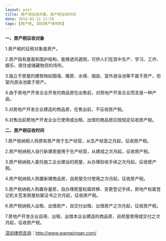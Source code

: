 ```yaml
---
layout: post
title: 房产税征收对象，房产税征收时间
date: 2014-03-12 11:59
tags: [房产税, 深圳房产律师网]
---
```

<strong>一、房产税征收对象</strong>

1.房产税的征税对象是房产。

2.房产指有屋面和围护结构，能够遮风避雨，可供人们在其中生产、学习、工作、娱乐、居住或储藏物资的场所。

3.独立于房屋的建筑物如围墙、暖房、水塔、烟囱、室外游泳池等不属于房产，但室内游泳池属于房产。

4.由于房地产开发企业开发的商品房在出售前，对房地产开发企业而言是一种产品。

5.对房地产开发企业建造的商品房，在售出前，不征收房产税。

6.对售出前房地产开发企业已使用或出租、出借的商品房应按规定征收房产税。

<strong>二、房产税征收时间</strong>

1.房产税纳税人将原有房产用于生产经营，从生产经营之月起，征收房产税。

2.房产税纳税人自行新建房屋用于生产经营，从建成之次月起，征收房产税。

3.房产税纳税人委托施工企业建设的房屋，从办理验收手续之次月起，征收房产税。

4.房产税纳税人购置新建商品房，自房屋交付使用之次月起，征收房产税。

5.房产税纳税人购置存量房，自办理房屋权属转移、变更登记手续，房地产权属登记机关签发房屋权属证书之次月起，征收房产税。

6.房产税纳税人出租、出借房产，自交付出租、出借房产之次月起，征收房产税。

7.房地产开发企业自用、出租、出借本企业建造的商品房，自房屋使用或交付之次月起，征收房产税。

<a href="http://www.wangpingan.com/">深圳律师咨询</a>：<a href="http://www.wangpingan.com/">http://www.wangpingan.com/</a>

